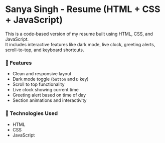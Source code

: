 # Sanya Singh - Resume (HTML + CSS + JavaScript)

This is a code-based version of my resume built using HTML, CSS, and JavaScript.  
It includes interactive features like dark mode, live clock, greeting alerts, scroll-to-top, and keyboard shortcuts.

### 📄 Features

- Clean and responsive layout
- Dark mode toggle (`button` and `D` key)
- Scroll to top functionality
- Live clock showing current time
- Greeting alert based on time of day
- Section animations and interactivity

### 📁 Technologies Used

- HTML
- CSS
- JavaScript

